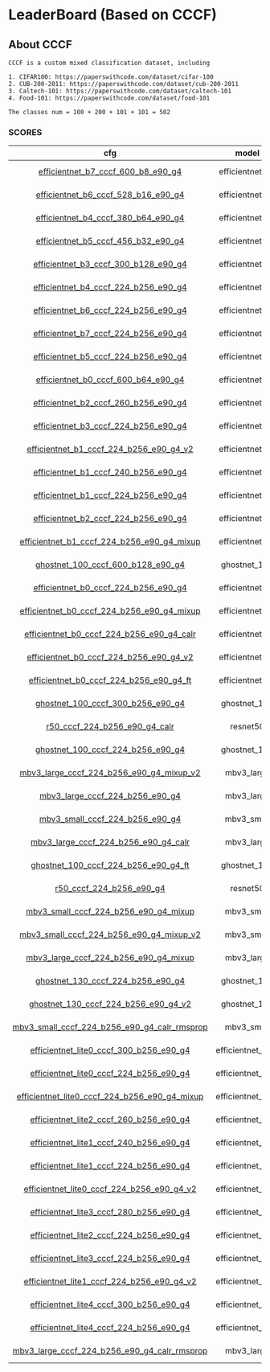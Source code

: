 
# LeaderBoard (Based on CCCF)

## About CCCF

    CCCF is a custom mixed classification dataset, including

    1. CIFAR100: https://paperswithcode.com/dataset/cifar-100
    2. CUB-200-2011: https://paperswithcode.com/dataset/cub-200-2011
    3. Caltech-101: https://paperswithcode.com/dataset/caltech-101
    4. Food-101: https://paperswithcode.com/dataset/food-101

    The classes num = 100 + 200 + 101 + 101 = 502

### SCORES

| cfg |    model   |   top1/top5   |       loss       | optimizer | lr-scheduler | epoch | pretrained |
|:---:|:----------:|:-------------:|:----------------:|:---------:|:------------:|:-----:|:-----:|
|  [efficientnet_b7_cccf_600_b8_e90_g4](../configs/cccf/efficientnet_b7_cccf_600_b8_e90_g4.yaml)   |  efficientnet_b7  | 88.118 / 97.676 | CrossEntropyLoss |    SGD    |  MultiStepLR |   90  |   True  |
|  [efficientnet_b6_cccf_528_b16_e90_g4](../configs/cccf/efficientnet_b6_cccf_528_b16_e90_g4.yaml)   |  efficientnet_b6  | 87.992 / 97.611 | CrossEntropyLoss |    SGD    |  MultiStepLR |   90  |   True  |
|  [efficientnet_b4_cccf_380_b64_e90_g4](../configs/cccf/efficientnet_b4_cccf_380_b64_e90_g4.yaml)   |  efficientnet_b4  | 87.693 / 97.716 | CrossEntropyLoss |    SGD    |  MultiStepLR |   90  |   True  |
|  [efficientnet_b5_cccf_456_b32_e90_g4](../configs/cccf/efficientnet_b5_cccf_456_b32_e90_g4.yaml)   |  efficientnet_b5  | 87.557 / 97.606 | CrossEntropyLoss |    SGD    |  MultiStepLR |   90  |   True  |
|  [efficientnet_b3_cccf_300_b128_e90_g4](../configs/cccf/efficientnet_b3_cccf_300_b128_e90_g4.yaml)   |  efficientnet_b3  | 85.704 / 97.043 | CrossEntropyLoss |    SGD    |  MultiStepLR |   90  |   True  |
|  [efficientnet_b4_cccf_224_b256_e90_g4](../configs/cccf/efficientnet_b4_cccf_224_b256_e90_g4.yaml)   |  efficientnet_b4  | 85.587 / 97.134 | CrossEntropyLoss |    SGD    |  MultiStepLR |   90  |   True  |
|  [efficientnet_b6_cccf_224_b256_e90_g4](../configs/cccf/efficientnet_b6_cccf_224_b256_e90_g4.yaml)   |  efficientnet_b6  | 85.133 / 96.788 | CrossEntropyLoss |    SGD    |  MultiStepLR |   90  |   True  |
|  [efficientnet_b7_cccf_224_b256_e90_g4](../configs/cccf/efficientnet_b7_cccf_224_b256_e90_g4.yaml)   |  efficientnet_b7  | 85.122 / 96.791 | CrossEntropyLoss |    SGD    |  MultiStepLR |   90  |   True  |
|  [efficientnet_b5_cccf_224_b256_e90_g4](../configs/cccf/efficientnet_b5_cccf_224_b256_e90_g4.yaml)   |  efficientnet_b5  | 84.848 / 96.713 | CrossEntropyLoss |    SGD    |  MultiStepLR |   90  |   True  |
|  [efficientnet_b0_cccf_600_b64_e90_g4](../configs/cccf/efficientnet_b0_cccf_600_b64_e90_g4.yaml)   |  efficientnet_b0  | 84.596 / 96.751 | CrossEntropyLoss |    SGD    |  MultiStepLR |   90  |   True  |
|  [efficientnet_b2_cccf_260_b256_e90_g4](../configs/cccf/efficientnet_b2_cccf_260_b256_e90_g4.yaml)   |  efficientnet_b2  | 84.472 / 96.725 | CrossEntropyLoss |    SGD    |  MultiStepLR |   90  |   True  |
|  [efficientnet_b3_cccf_224_b256_e90_g4](../configs/cccf/efficientnet_b3_cccf_224_b256_e90_g4.yaml)   |  efficientnet_b3  | 84.392 / 96.678 | CrossEntropyLoss |    SGD    |  MultiStepLR |   90  |   True  |
|  [efficientnet_b1_cccf_224_b256_e90_g4_v2](../configs/cccf/efficientnet_b1_cccf_224_b256_e90_g4_v2.yaml)   |  efficientnet_b1  | 83.749 / 96.524 | LabelSmoothing |    SGD    |  MultiStepLR |   90  |   True  |
|  [efficientnet_b1_cccf_240_b256_e90_g4](../configs/cccf/efficientnet_b1_cccf_240_b256_e90_g4.yaml)   |  efficientnet_b1  | 83.682 / 96.377 | CrossEntropyLoss |    SGD    |  MultiStepLR |   90  |   True  |
|  [efficientnet_b1_cccf_224_b256_e90_g4](../configs/cccf/efficientnet_b1_cccf_224_b256_e90_g4.yaml)   |  efficientnet_b1  | 83.523 / 96.300 | CrossEntropyLoss |    SGD    |  MultiStepLR |   90  |   True  |
|  [efficientnet_b2_cccf_224_b256_e90_g4](../configs/cccf/efficientnet_b2_cccf_224_b256_e90_g4.yaml)   |  efficientnet_b2  | 83.478 / 96.323 | CrossEntropyLoss |    SGD    |  MultiStepLR |   90  |   True  |
|  [efficientnet_b1_cccf_224_b256_e90_g4_mixup](../configs/cccf/efficientnet_b1_cccf_224_b256_e90_g4_mixup.yaml)   |  efficientnet_b1  | 83.326 / 96.363 | CrossEntropyLoss |    SGD    |  MultiStepLR |   90  |   True  |
|  [ghostnet_100_cccf_600_b128_e90_g4](../configs/cccf/ghostnet_100_cccf_600_b128_e90_g4.yaml)   | ghostnet_100 | 82.291 / 96.024 | CrossEntropyLoss |    SGD    |  MultiStepLR |   90  |   True  |
|  [efficientnet_b0_cccf_224_b256_e90_g4](../configs/cccf/efficientnet_b0_cccf_224_b256_e90_g4.yaml)   |  efficientnet_b0  | 82.034 / 96.010 | CrossEntropyLoss |    SGD    |  MultiStepLR |   90  |   True  |
|  [efficientnet_b0_cccf_224_b256_e90_g4_mixup](../configs/cccf/efficientnet_b0_cccf_224_b256_e90_g4_mixup.yaml)   |  efficientnet_b0  | 81.987 / 95.912 | CrossEntropyLoss |    SGD    |  MultiStepLR |   90  |   True  |
|  [efficientnet_b0_cccf_224_b256_e90_g4_calr](../configs/cccf/efficientnet_b0_cccf_224_b256_e90_g4_calr.yaml)   |  efficientnet_b0  | 81.938 / 95.865 | CrossEntropyLoss |    SGD    |  CosineAnnealingLR |   90  |   True  |
|  [efficientnet_b0_cccf_224_b256_e90_g4_v2](../configs/cccf/efficientnet_b0_cccf_224_b256_e90_g4_v2.yaml)   |  efficientnet_b0  | 81.599 / 95.710 | LabelSmoothing |    SGD    |  MultiStepLR |   90  |   True  |
|  [efficientnet_b0_cccf_224_b256_e90_g4_ft](../configs/cccf/efficientnet_b0_cccf_224_b256_e90_g4_ft.yaml)   |  efficientnet_b0  | 81.403 / 95.914 | CrossEntropyLoss |    SGD    |  CosineAnnealingLR |   90  |   True  |
|  [ghostnet_100_cccf_300_b256_e90_g4](../configs/cccf/ghostnet_100_cccf_300_b256_e90_g4.yaml)   | ghostnet_100 | 80.972 / 95.460 | CrossEntropyLoss |    SGD    |  MultiStepLR |   90  |   True  |
|  [r50_cccf_224_b256_e90_g4_calr](../configs/cccf/r50_cccf_224_b256_e90_g4_calr.yaml)   |  resnet50  | 80.101 / 95.979 | CrossEntropyLoss |    SGD    |  CosineAnnealingLR |   90  |   True  |
|  [ghostnet_100_cccf_224_b256_e90_g4](../configs/cccf/ghostnet_100_cccf_224_b256_e90_g4.yaml)   | ghostnet_100 | 79.801 / 95.00 | CrossEntropyLoss |    SGD    |  MultiStepLR |   90  |   True  |
|  [mbv3_large_cccf_224_b256_e90_g4_mixup_v2](../configs/cccf/mbv3_large_cccf_224_b256_e90_g4_mixup_v2.yaml)   | mbv3_large | 79.598 / 94.864 | CrossEntropyLoss |    SGD    |  MultiStepLR |   90  |   True  |
|  [mbv3_large_cccf_224_b256_e90_g4](../configs/cccf/mbv3_large_cccf_224_b256_e90_g4.yaml)   | mbv3_large | 79.56 / 94.90 | CrossEntropyLoss |    SGD    |  MultiStepLR |   90  |   True  |
|  [mbv3_small_cccf_224_b256_e90_g4](../configs/cccf/mbv3_small_cccf_224_b256_e90_g4.yaml)   | mbv3_small | 79.458 / 94.963 | CrossEntropyLoss |    SGD    |  MultiStepLR |   90  |   True  |
|  [mbv3_large_cccf_224_b256_e90_g4_calr](../configs/cccf/mbv3_large_cccf_224_b256_e90_g4_calr.yaml)   | mbv3_large | 79.254 / 94.542 | CrossEntropyLoss |    SGD    |  CosineAnnealingLR |   90  |   True  |
|  [ghostnet_100_cccf_224_b256_e90_g4_ft](../configs/cccf/ghostnet_100_cccf_224_b256_e90_g4_ft.yaml)   | ghostnet_100 | 78.373 / 94.813 | CrossEntropyLoss |    SGD    |  MultiStepLR |   90  |   True  |
|  [r50_cccf_224_b256_e90_g4](../configs/cccf/r50_cccf_224_b256_e90_g4.yaml)   |  resnet50  | 77.11 / 93.93 | CrossEntropyLoss |    SGD    |  MultiStepLR |   90  |   True  |
|  [mbv3_small_cccf_224_b256_e90_g4_mixup](../configs/cccf/mbv3_small_cccf_224_b256_e90_g4_mixup.yaml)   | mbv3_small | 74.808 / 92.866 | CrossEntropyLoss |    SGD    |  MultiStepLR |   90  |   True  |
|  [mbv3_small_cccf_224_b256_e90_g4_mixup_v2](../configs/cccf/mbv3_small_cccf_224_b256_e90_g4_mixup_v2.yaml)   | mbv3_small | 74.792 / 92.765 | CrossEntropyLoss |    SGD    |  MultiStepLR |   90  |   True  |
|  [mbv3_large_cccf_224_b256_e90_g4_mixup](../configs/cccf/mbv3_large_cccf_224_b256_e90_g4_mixup.yaml)   | mbv3_large | 73.462 / 92.022 | CrossEntropyLoss |    SGD    |  MultiStepLR |   90  |   True  |
|  [ghostnet_130_cccf_224_b256_e90_g4](../configs/cccf/ghostnet_130_cccf_224_b256_e90_g4.yaml)   |  ghostnet_130  | 72.151 / 91.706 | CrossEntropyLoss |    SGD    |  MultiStepLR |   90  |   False  |
|  [ghostnet_130_cccf_224_b256_e90_g4_v2](../configs/cccf/ghostnet_130_cccf_224_b256_e90_g4_v2.yaml)   |  ghostnet_130  | 70.089 / 90.507 | CrossEntropyLoss |    SGD    |  MultiStepLR |   90  |   False  |
|  [mbv3_small_cccf_224_b256_e90_g4_calr_rmsprop](../configs/cccf/mbv3_small_cccf_224_b256_e90_g4_calr_rmsprop.yaml)   |  mbv3_small  | 69.081 / 89.949 | CrossEntropyLoss |    RMSProp    |  CosineAnnealingLR |   90  |   True  |
|  [efficientnet_lite0_cccf_300_b256_e90_g4](../configs/cccf/efficientnet_lite0_cccf_300_b256_e90_g4.yaml)   |  efficientnet_lite0  | 69.196 / 89.928 | CrossEntropyLoss |    SGD    |  MultiStepLR |   90  |   False  |
|  [efficientnet_lite0_cccf_224_b256_e90_g4](../configs/cccf/efficientnet_lite0_cccf_224_b256_e90_g4.yaml)   |  efficientnet_lite0  | 68.230 / 89.423 | CrossEntropyLoss |    SGD    |  MultiStepLR |   90  |   False  |
|  [efficientnet_lite0_cccf_224_b256_e90_g4_mixup](../configs/cccf/efficientnet_lite0_cccf_224_b256_e90_g4_mixup.yaml)   |  efficientnet_lite0  | 67.749 / 89.140 | CrossEntropyLoss |    SGD    |  MultiStepLR |   90  |   False  |
|  [efficientnet_lite2_cccf_260_b256_e90_g4](../configs/cccf/efficientnet_lite2_cccf_260_b256_e90_g4.yaml)   |  efficientnet_lite2  | 66.999 / 88.597 | CrossEntropyLoss |    SGD    |  MultiStepLR |   90  |   False  |
|  [efficientnet_lite1_cccf_240_b256_e90_g4](../configs/cccf/efficientnet_lite1_cccf_240_b256_e90_g4.yaml)   |  efficientnet_lite1  | 66.755 / 88.228 | CrossEntropyLoss |    SGD    |  MultiStepLR |   90  |   False  |
|  [efficientnet_lite1_cccf_224_b256_e90_g4](../configs/cccf/efficientnet_lite1_cccf_224_b256_e90_g4.yaml)   |  efficientnet_lite1  | 66.272 / 88.207 | CrossEntropyLoss |    SGD    |  MultiStepLR |   90  |   False  |
|  [efficientnet_lite0_cccf_224_b256_e90_g4_v2](../configs/cccf/efficientnet_lite0_cccf_224_b256_e90_g4_v2.yaml)   |  efficientnet_lite0  | 66.400 / 88.326 | CrossEntropyLoss |    SGD    |  MultiStepLR |   90  |   False  |
|  [efficientnet_lite3_cccf_280_b256_e90_g4](../configs/cccf/efficientnet_lite3_cccf_280_b256_e90_g4.yaml)   |  efficientnet_lite3  | 66.108 / 87.999 | CrossEntropyLoss |    SGD    |  MultiStepLR |   90  |   False  |
|  [efficientnet_lite2_cccf_224_b256_e90_g4](../configs/cccf/efficientnet_lite2_cccf_224_b256_e90_g4.yaml)   |  efficientnet_lite2  | 65.676 / 87.948 | CrossEntropyLoss |    SGD    |  MultiStepLR |   90  |   False  |
|  [efficientnet_lite3_cccf_224_b256_e90_g4](../configs/cccf/efficientnet_lite3_cccf_224_b256_e90_g4.yaml)   |  efficientnet_lite3  | 65.182 / 87.679 | CrossEntropyLoss |    SGD    |  MultiStepLR |   90  |   False  |
|  [efficientnet_lite1_cccf_224_b256_e90_g4_v2](../configs/cccf/efficientnet_lite1_cccf_224_b256_e90_g4_v2.yaml)   |  efficientnet_lite1  | 64.469 / 87.092 | CrossEntropyLoss |    SGD    |  MultiStepLR |   90  |   False  |
|  [efficientnet_lite4_cccf_300_b256_e90_g4](../configs/cccf/efficientnet_lite4_cccf_300_b256_e90_g4.yaml)   |  efficientnet_lite4  | 62.422 / 85.358 | CrossEntropyLoss |    SGD    |  MultiStepLR |   90  |   False  |
|  [efficientnet_lite4_cccf_224_b256_e90_g4](../configs/cccf/efficientnet_lite4_cccf_224_b256_e90_g4.yaml)   |  efficientnet_lite4  | 62.062 / 85.346 | CrossEntropyLoss |    SGD    |  MultiStepLR |   90  |   False  |
|  [mbv3_large_cccf_224_b256_e90_g4_calr_rmsprop](../configs/cccf/mbv3_large_cccf_224_b256_e90_g4_calr_rmsprop.yaml)   |  mbv3_large  | 61.297 / 85.187 | CrossEntropyLoss |    RMSProp    |  CosineAnnealingLR |   90  |   True  |
